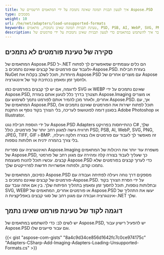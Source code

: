 ```yaml
---
title: איך לטעון תבנית תמונה שאינה נתמכת על ידי המתאמים הרשמיים של Aspose.PSD
type: מסמכים
weight: 10
url: /he/net/adapters/load-unsupported-formats
keywords: טעינת תבניות תמונה שאינן נתמכות, מתאמים, PSD, PSB, AI, WebP, SVG, PNG, JPEG, TIFF, GIF, BMP
description: קטעי קוד והסבר איך להשתמש במתאמים כדי לטעון תבניות שאינן נתמכות על ידי פורמטים של Aspose.PSD
---
```


## סקירה של טעינת פורמטים לא נתמכים

המתאמים של Aspose.PSD ל-.NET הם כלים עוצמתיים שמאפשרים לך לפתוח ולעבוד עם פורמטים של קבצים שאינם נתמכים ב-Aspose.PSD. בעזרת חבילות NuGet מיוחדות, תוכל לשלב בקלות את Aspose.PSD עם מוצרים אחרים של Aspose ולחסוך זמן ומאמץ בכתיבת קוד של אינטגרציה.

לדוגמה, אם יש לך קבצים בפורמטים כמו SVG או WEBP שאינם נתמכים על ידי Aspose.PSD, תצטרך בדרך כלל לטעון אותם בעזרת Aspose.Imaging או מוצרים אחרים, ולאחר מכן להמיר אותם לפורמט נתמך לשימוש עם Aspose.PSD. אך, עם המתאמים של Aspose.PSD, תוכל לפתוח ישירות את הפורמטים שאינם נתמכים אלו בסגנון דומה לפוטושופ לעריכה, בלי הצורך בקוד נוסף או התקנת Adobe Photoshop או Illustrator.

על ידי הוספת חבילת נגט Aspose.PSD Adapters כהתייחסות בפרויקט C# שלך, תרוויח גישה למגוון רחב יותר של פורמטים, כולל PSD, PSB, AI, WebP, SVG, PNG, JPEG, TIFF, GIF ו-BMP. זה מאפשר לך לעבוד עם פורמטים אלו בצורה חלקה ויעילה, בלי צורך בהמרה ידנית או תלותות נוספות.

האינטגרציה עם ספריות Aspose.Imaging משפרת עוד יותר את היכולות של המתאמים של Aspose.PSD, כך שעליך לעבוד בצורה קלה ומהירה עם מגוון רחב של פורמטי קבצים. עכשיו תוכל להנות מעוצמת Aspose.PSD כדי לערוך קבצים בפורמטים שלא נתמכו קודם, ולפתוח אפשרויות חדשות לפרוייקטים שלך.

כסיכום, המתאמים של Aspose.PSD מספקים דרך נוחה ויעילה לפתיחה ועבודה עם פורמטים של קבצים שאינם נתמכים ב-Aspose.PSD. על ידי הסרת הצורך בקוד ובתלותות נוספות, תוכל לחסוך זמן ומאמץ בתהליך הפיתוח שלך. בין אם אתה עובד עם SVG, WEBP או פורמטים אחרים, המתאמים של Aspose.PSD יעשו את התהליך של אינטגרציה ועבודה עם מגוון רחב של סוגי קבצים באפליקציות ה-.NET שלך.

## דוגמה לקוד של טעינת פורמט שאינו נתמך

יש לשים לב: כדי להשתמש במתאמים של Aspose.PSD, יש להפעיל רישיון עבור Aspose.PSD וגם עבור סייענים שלו.

{{< gist "aspose-com-gists" "8a4c9d34ce856d1642fc7c0ce974175c" "Adapters-CSharp-Add-Imaging-Adapters-Loading-Unsupported-Formats.cs" >}}
